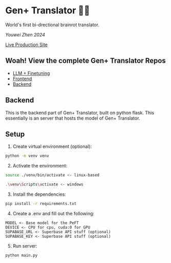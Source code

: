 # Gen+ Translator 🧠🚽
World's first bi-drectional brainrot translator.<br>

<i>Youwei Zhen 2024</i>

[Live Production Site](https://brainrot.youweizhen.com/)

## Woah! View the complete Gen+ Translator Repos
- [LLM + Finetuning](https://github.com/AntoDono/GenPlus-Translator)
- [Frontend](https://github.com/AntoDono/GenPlus-Translator-Frontend)
- [Backend](https://github.com/AntoDono/GenPlus-Translator-Backend)

## Backend
This is the backend part of Gen+ Translator, built on python flask. This essentially is an server that hosts the model of Gen+ Translator.

## Setup

1. Create virtual environment (optional):
```bash
python -m venv venv
```
2. Activate the environment:
```bash
source ./venv/bin/activate <- linux-based

.\venv\Scripts\activate <- windows
```
3. Install the dependencies:
```bash
pip install -r requirements.txt
```
4. Create a .env and fill out the following:
```.env
MODEL <- Base model for the PeFT
DEVICE <- CPU for cpu, cuda:0 for GPU
SUPABASE_URL <- Superbase API stuff (optional)
SUPABASE_KEY <- Superbase API stuff (optional)
```
5. Run server:
```bash
python main.py
```
